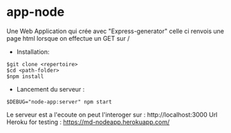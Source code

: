 # app-node

Une Web Application qui crée avec "Express-generator" celle ci renvois une page html lorsque on effectue un GET sur /


- Installation: 

```
$git clone <repertoire>
$cd <path-folder>
$npm install
```
- Lancement du serveur : 

```
$DEBUG="node-app:server" npm start
```

Le serveur est a l'ecoute on peut l'interoger sur : http://localhost:3000
Url Heroku for testing : https://md-nodeapp.herokuapp.com/
